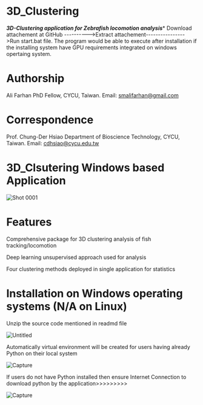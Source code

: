# 3D_Clustering
*********3D-Clustering application for Zebrafish locomotion analysis**********  Download attachement at GitHub  ---------->Extract attachement---------------->Run start.bat file.  The program would be able to execute after installation if the installing system have GPU requirements integrated on windows opertaing system.  

# Authorship 

Ali Farhan                                                                                                                                                                                                                                                                                           PhD Fellow, CYCU, Taiwan.
Email: smalifarhan@gmail.com  

# Correspondence 

Prof. Chung-Der Hsiao
Department of Bioscience Technology, CYCU, Taiwan.
Email: cdhsiao@cycu.edu.tw

# 3D_Clsutering Windows based Application

![Shot 0001](https://github.com/Alizebrafish/3D_Clustering/assets/154585602/1fb0d854-b1b6-4ee1-8f5b-801a46a5e7ec)

# Features
Comprehensive package for 3D clustering analysis of fish tracking/locomotion

Deep learning unsupervised approach used for analysis

Four clustering methods deployed in single application for statistics

# Installation on Windows operating systems (N/A on Linux)
Unzip the source code mentioned in readmd file 

![Untitled](https://github.com/Alizebrafish/3D_Clustering/assets/154585602/14a1bd03-c2a5-4a8c-aa30-40ed800acb19)

Automatically virtual environment will be created for users having already Python on their local system

![Capture](https://github.com/Alizebrafish/3D_Clustering/assets/154585602/811ea105-a6a4-41f8-8583-75675389e995)

If users do not have Python installed then ensure Internet Connection to download python by the application>>>>>>>>>

![Capture](https://github.com/Alizebrafish/3D_Clustering/assets/154585602/f7f0dabe-77df-4ad4-b726-ad802a4856a2)



